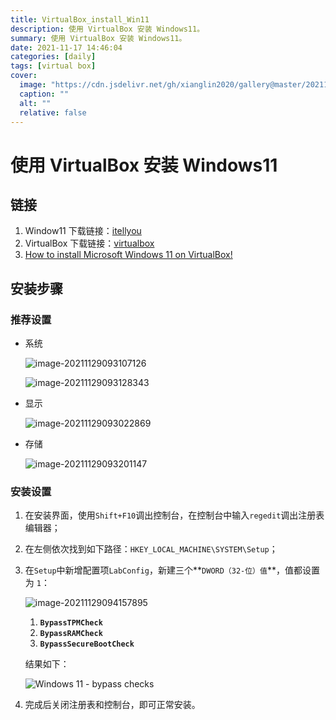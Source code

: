```yaml
---
title: VirtualBox_install_Win11
description: 使用 VirtualBox 安装 Windows11。
summary: 使用 VirtualBox 安装 Windows11。
date: 2021-11-17 14:46:04
categories: [daily]
tags: [virtual box]
cover:
  image: "https://cdn.jsdelivr.net/gh/xianglin2020/gallery@master/202111/290945.jpeg"
  caption: ""
  alt: ""
  relative: false
---
```


# 使用 VirtualBox 安装 Windows11

## 链接

1. Window11 下载链接：[itellyou](https://next.itellyou.cn/Original/Index#cbp=Product?ID=42e87ac8-9cd6-eb11-bdf8-e0d4e850c9c6)
2. VirtualBox 下载链接：[virtualbox](https://www.virtualbox.org/wiki/Downloads)
3. [How to install Microsoft Windows 11 on VirtualBox!](https://blogs.oracle.com/virtualization/post/install-microsoft-windows-11-on-virtualbox)

## 安装步骤

### 推荐设置

* 系统

  ![image-20211129093107126](https://cdn.jsdelivr.net/gh/xianglin2020/gallery@master/202111/290931.png)

  ![image-20211129093128343](https://cdn.jsdelivr.net/gh/xianglin2020/gallery@master/202111/290947.png)

* 显示

  ![image-20211129093022869](https://cdn.jsdelivr.net/gh/xianglin2020/gallery@master/202111/290930.png)

* 存储

  ![image-20211129093201147](https://cdn.jsdelivr.net/gh/xianglin2020/gallery@master/202111/290932.png)

### 安装设置

1. 在安装界面，使用`Shift+F10`调出控制台，在控制台中输入`regedit`调出注册表编辑器；

2. 在左侧依次找到如下路径：`HKEY_LOCAL_MACHINE\SYSTEM\Setup`；

3. 在`Setup`中新增配置项`LabConfig`，新建三个**`DWORD（32-位）值`**，值都设置为 `1`：

   ![image-20211129094157895](https://cdn.jsdelivr.net/gh/xianglin2020/gallery@master/202111/290942.png)

   1. **`BypassTPMCheck`**
   2. **`BypassRAMCheck`**
   3. **`BypassSecureBootCheck`**

   结果如下：

   ![Windows 11 - bypass checks](https://cdn.jsdelivr.net/gh/xianglin2020/gallery@master/202111/290942.jpeg)

4. 完成后关闭注册表和控制台，即可正常安装。

